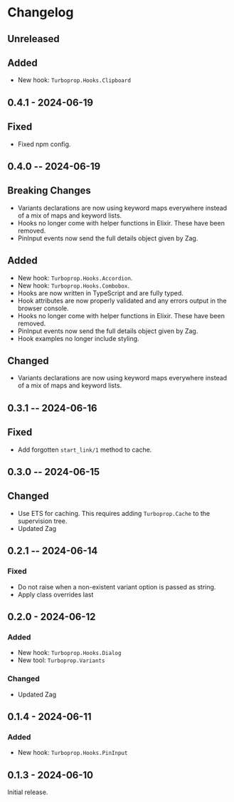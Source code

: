 # Changelog

## Unreleased

## Added

- New hook: `Turboprop.Hooks.Clipboard`

## 0.4.1 - 2024-06-19

## Fixed

- Fixed npm config.

## 0.4.0 -- 2024-06-19

## Breaking Changes

- Variants declarations are now using keyword maps everywhere instead of a mix of maps and keyword lists.
- Hooks no longer come with helper functions in Elixir. These have been removed.
- PinInput events now send the full details object given by Zag.

## Added

- New hook: `Turboprop.Hooks.Accordion`.
- New hook: `Turboprop.Hooks.Combobox`.
- Hooks are now written in TypeScript and are fully typed.
- Hook attributes are now properly validated and any errors output in the browser console.
- Hooks no longer come with helper functions in Elixir. These have been removed.
- PinInput events now send the full details object given by Zag.
- Hook examples no longer include styling.

## Changed

- Variants declarations are now using keyword maps everywhere instead of a mix of maps and keyword lists.

## 0.3.1 -- 2024-06-16

## Fixed

- Add forgotten `start_link/1` method to cache.

## 0.3.0 -- 2024-06-15

## Changed

- Use ETS for caching. This requires adding `Turboprop.Cache` to the supervision tree.
- Updated Zag

## 0.2.1 -- 2024-06-14

### Fixed

- Do not raise when a non-existent variant option is passed as string.
- Apply class overrides last

## 0.2.0 - 2024-06-12

### Added

- New hook: `Turboprop.Hooks.Dialog`
- New tool: `Turboprop.Variants`

### Changed

- Updated Zag

## 0.1.4 - 2024-06-11

### Added

- New hook: `Turboprop.Hooks.PinInput`

## 0.1.3 - 2024-06-10

Initial release.
